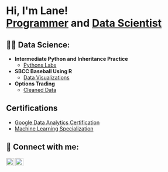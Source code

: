<h1>Hi, I'm Lane! <br/><a href="https://github.com/LaneKearney">Programmer</a> and <a href="https://www.linkedin.com/in/lanekearney1/"> Data Scientist</a></a></h1>

<h2>👨‍💻 Data Science:</h2>

- <b>Intermediate Python and Inheritance Practice </b>
  - [Pythons Labs](https://github.com/LaneKearney/Python-Labs)
- <b> SBCC Baseball Using R</b>
  - [Data Visualizations](https://github.com/RyanCostanza/SBCC-Baseball) <b><i></b></i>
- <b>Options Trading</b>
  - [Cleaned Data](https://github.com/yuvalhod/options-trading)

<h2> Certifications</h2>

- [Google Data Analytics Certification](https://www.coursera.org/account/accomplishments/specialization/XHNSMR6X7ELP)
- [Machine Learning Specialization](https://www.coursera.org/account/accomplishments/specialization/S6MDZM4M5YSM)


<h2> 🤳 Connect with me:</h2>


[<img align="left" alt="JoshMadakor | LinkedIn" width="22px" src="https://cdn.jsdelivr.net/npm/simple-icons@v3/icons/linkedin.svg" />][linkedin]
[<img align="left" alt="JoshMadakor | Instagram" width="22px" src="https://cdn.jsdelivr.net/npm/simple-icons@v3/icons/instagram.svg" />][instagram]


[instagram]: https://www.instagram.com/lane.kearney
[linkedin]: https://linkedin.com/in/lanekearney1/

<!--
**joshmadakor1/joshmadakor1** is a ✨ _special_ ✨ repository because its `README.md` (this file) appears on your GitHub profile.

Here are some ideas to get you started:

- 🔭 I’m currently working on ...
- 🌱 I’m currently learning ...
- 👯 I’m looking to collaborate on ...
- 🤔 I’m looking for help with ...
- 💬 Ask me about ...
- 📫 How to reach me: ...
- 😄 Pronouns: ...
- ⚡ Fun fact: ...
-->
